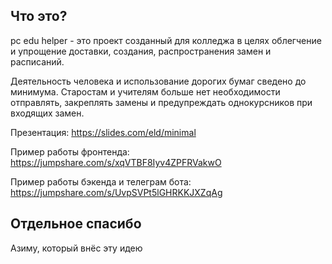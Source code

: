 ## Что это?

pc edu helper - это проект созданный для колледжа в целях облегчение и упрощение доставки, создания, распространения замен и расписаний.

Деятельность человека и использование дорогих бумаг сведено до минимума. Старостам и учителям больше нет необходимости отправлять, закреплять замены и предупреждать однокурсников при входящих замен.

Презентация: https://slides.com/eld/minimal

Пример работы фронтенда: https://jumpshare.com/s/xqVTBF8Iyv4ZPFRVakwO

Пример работы бэкенда и телеграм бота: https://jumpshare.com/s/UvpSVPt5lGHRKKJXZqAg

## Отдельное спасибо
Азиму, который внёс эту идею
